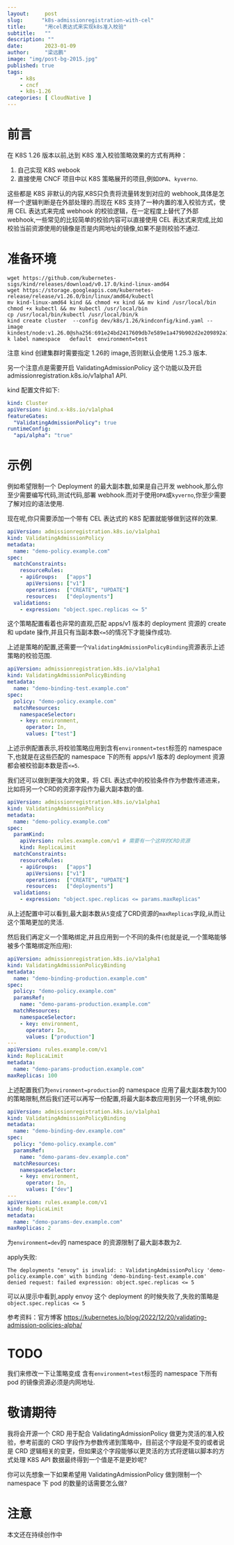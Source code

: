 ```yaml
---
layout:     post 
slug:      "k8s-admissionregistration-with-cel"
title:      "用cel表达式来实现k8s准入校验"
subtitle:   ""
description: ""
date:       2023-01-09
author:     "梁远鹏"
image: "img/post-bg-2015.jpg"
published: true
tags:
    - k8s
    - cncf
    - k8s-1.26
categories: [ CloudNative ]
---
```


# 前言  

在 K8S 1.26 版本以前,达到 K8S 准入校验策略效果的方式有两种：
1. 自己实现 K8S webook
2. 直接使用 CNCF 项目中以 K8S 策略展开的项目,例如`OPA`、`kyverno`.

这些都是 K8S 非默认的内容,K8S只负责将流量转发到对应的 webhook,具体是怎样一个逻辑判断是在外部处理的.而现在 K8S 支持了一种内置的准入校验方式，使用 CEL 表达式来完成 webhook 的校验逻辑，在一定程度上替代了外部 webhook,一些常见的比较简单的校验内容可以直接使用 CEL 表达式来完成,比如校验当前资源使用的镜像是否是内网地址的镜像,如果不是则校验不通过.

# 准备环境

```shell
wget https://github.com/kubernetes-sigs/kind/releases/download/v0.17.0/kind-linux-amd64
wget https://storage.googleapis.com/kubernetes-release/release/v1.26.0/bin/linux/amd64/kubectl
mv kind-linux-amd64 kind && chmod +x kind && mv kind /usr/local/bin
chmod +x kubectl && mv kubectl /usr/local/bin
cp /usr/local/bin/kubectl /usr/local/bin/k
kind create cluster  --config dev/k8s/1.26/kindconfig/kind.yaml --image kindest/node:v1.26.0@sha256:691e24bd2417609db7e589e1a479b902d2e209892a10ce375fab60a8407c7352
k label namespace   default  environment=test
```

注意 kind 创建集群时需要指定 1.26的 image,否则默认会使用 1.25.3 版本.

另一个注意点是需要开启 ValidatingAdmissionPolicy 这个功能以及开启 admissionregistration.k8s.io/v1alpha1 API.

kind 配置文件如下:

```yaml
kind: Cluster
apiVersion: kind.x-k8s.io/v1alpha4
featureGates:
  "ValidatingAdmissionPolicy": true
runtimeConfig:
  "api/alpha": "true"
```

# 示例

例如希望限制一个 Deployment 的最大副本数,如果是自己开发 webhook,那么你至少需要编写代码,测试代码,部署 webhook.而对于使用`OPA`或`kyverno`,你至少需要了解对应的语法使用.

现在呢,你只需要添加一个带有 CEL 表达式的 K8S 配置就能够做到这样的效果.


```yaml
apiVersion: admissionregistration.k8s.io/v1alpha1
kind: ValidatingAdmissionPolicy
metadata:
  name: "demo-policy.example.com"
spec:
  matchConstraints:
    resourceRules:
    - apiGroups:   ["apps"]
      apiVersions: ["v1"]
      operations:  ["CREATE", "UPDATE"]
      resources:   ["deployments"]
  validations:
    - expression: "object.spec.replicas <= 5"
```  

这个策略配置看着也非常的直观,匹配 apps/v1 版本的 deployment 资源的 create 和 update 操作,并且只有当副本数`<=5`的情况下才能操作成功.

上述是策略的配置,还需要一个`ValidatingAdmissionPolicyBinding`资源表示上述策略的校验范围.

```yaml
apiVersion: admissionregistration.k8s.io/v1alpha1
kind: ValidatingAdmissionPolicyBinding
metadata:
  name: "demo-binding-test.example.com"
spec:
  policy: "demo-policy.example.com"
  matchResources:
    namespaceSelector:
    - key: environment,
      operator: In,
      values: ["test"]
```

上述示例配置表示,将校验策略应用到含有`environment=test`标签的 namespace 下,也就是在这些匹配的 namespace 下的所有 apps/v1 版本的 deployment 资源都会被校验副本数是否`<=5`.

我们还可以做到更强大的效果，将 CEL 表达式中的校验条件作为参数传递进来，比如将另一个CRD的资源字段作为最大副本数的值.

```yaml
apiVersion: admissionregistration.k8s.io/v1alpha1
kind: ValidatingAdmissionPolicy
metadata:
  name: "demo-policy.example.com"
spec:
  paramKind:
    apiVersion: rules.example.com/v1 # 需要有一个这样的CRD资源
    kind: ReplicaLimit
  matchConstraints:
    resourceRules:
    - apiGroups:   ["apps"]
      apiVersions: ["v1"]
      operations:  ["CREATE", "UPDATE"]
      resources:   ["deployments"]
  validations:
    - expression: "object.spec.replicas <= params.maxReplicas"
```  

从上述配置中可以看到,最大副本数从`5`变成了CRD资源的`maxReplicas`字段,从而让这个策略更加的灵活.

然后我们再定义一个策略绑定,并且应用到一个不同的条件(也就是说,一个策略能够被多个策略绑定所应用):

```yaml
apiVersion: admissionregistration.k8s.io/v1alpha1
kind: ValidatingAdmissionPolicyBinding
metadata:
  name: "demo-binding-production.example.com"
spec:
  policy: "demo-policy.example.com"
  paramsRef:
    name: "demo-params-production.example.com"
  matchResources:
    namespaceSelector:
    - key: environment,
      operator: In,
      values: ["production"]
---
apiVersion: rules.example.com/v1
kind: ReplicaLimit
metadata:
  name: "demo-params-production.example.com"
maxReplicas: 100
```

上述配置我们为`environment=production`的 namespace 应用了最大副本数为100的策略限制,然后我们还可以再写一份配置,将最大副本数应用到另一个环境,例如:

```yaml
apiVersion: admissionregistration.k8s.io/v1alpha1
kind: ValidatingAdmissionPolicyBinding
metadata:
  name: "demo-binding-dev.example.com"
spec:
  policy: "demo-policy.example.com"
  paramsRef:
    name: "demo-params-dev.example.com"
  matchResources:
    namespaceSelector:
    - key: environment,
      operator: In,
      values: ["dev"]
---
apiVersion: rules.example.com/v1
kind: ReplicaLimit
metadata:
  name: "demo-params-dev.example.com"
maxReplicas: 2
```

为`environment=dev`的 namespace 的资源限制了最大副本数为2.

apply失败:
```shell
The deployments "envoy" is invalid: : ValidatingAdmissionPolicy 'demo-policy.example.com' with binding 'demo-binding-test.example.com' denied request: failed expression: object.spec.replicas <= 5
```

可以从提示中看到,apply envoy 这个 deployment 的时候失败了,失败的策略是 `object.spec.replicas <= 5`


参考资料：官方博客 https://kubernetes.io/blog/2022/12/20/validating-admission-policies-alpha/

# TODO

我们来修改一下让策略变成 含有`environment=test`标签的 namespace 下所有 pod 的镜像资源必须是内网地址.

# 敬请期待

我将会开源一个 CRD 用于配合 ValidatingAdmissionPolicy 做更为灵活的准入校验，参考前面的 CRD 字段作为参数传递到策略中，目前这个字段是不变的或者说是 CRD 逻辑相关的变更，但如果这个字段能够以更灵活的方式将逻辑以脚本的方式处理 K8S API 数据最终得到一个值是不是更妙呢?

你可以先想象一下如果希望用 ValidatingAdmissionPolicy 做到限制一个 namespace 下 pod 的数量的话需要怎么做?

# 注意

本文还在持续创作中
